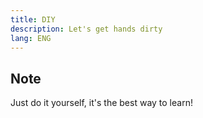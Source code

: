 ```yaml
---
title: DIY
description: Let's get hands dirty
lang: ENG
---
```


## Note

Just do it yourself, it's the best way to learn!